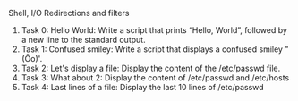 Shell, I/O Redirections and filters
1. Task 0: Hello World: Write a script that prints “Hello, World”, followed by a new line to the standard output.
2. Task 1: Confused smiley: Write a script that displays a confused smiley "(Ôo)'.
3. Task 2: Let's display a file: Display the content of the /etc/passwd file.
4. Task 3: What about 2: Display the content of /etc/passwd and /etc/hosts
5. Task 4: Last lines of a file: Display the last 10 lines of /etc/passwd 
